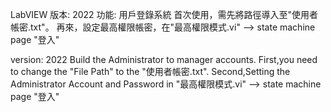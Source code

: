 LabVIEW
版本: 2022
功能: 用戶登錄系統
首次使用，需先將路徑導入至"使用者帳密.txt"。
再來，設定最高權限帳密，在"最高權限模式.vi" --> state machine page "登入"

version: 2022
Build the Administrator to manager accounts.
First,you need to change the "File Path" to the "使用者帳密.txt".
Second,Setting the Administrator Account and Password in "最高權限模式.vi" --> state machine page "登入"
